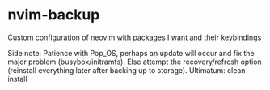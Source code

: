 # nvim-backup
Custom configuration of neovim with packages I want and their keybindings

Side note:
  Patience with Pop_OS, perhaps an update will occur and fix the major problem (busybox/initramfs). Else attempt the recovery/refresh option (reinstall everything later after backing up to storage). 
  Ultimatum: clean install
